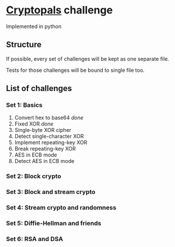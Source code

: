 # [Cryptopals](https://cryptopals.com/) challenge

Implemented in python

## Structure

If possible, every set of challenges will be kept as one separate file.

Tests for those challenges will be bound to single file too.

## List of challenges

### Set 1: Basics

1. Convert hex to base64 *done*
2. Fixed XOR *done*
3. Single-byte XOR cipher
4. Detect single-character XOR
5. Implement repeating-key XOR
6. Break repeating-key XOR
7. AES in ECB mode
8. Detect AES in ECB mode

### Set 2: Block crypto

### Set 3: Block and stream crypto

### Set 4: Stream crypto and randomness

### Set 5: Diffie-Hellman and friends

### Set 6: RSA and DSA

